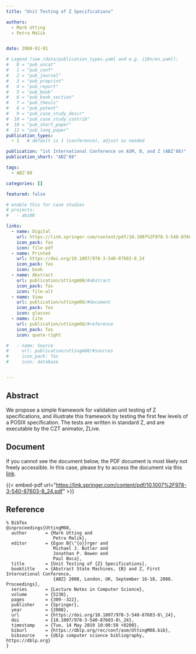 ```yaml
---
title: "Unit Testing of Z Specifications"

authors:
  - Mark Utting
  - Petra Malik


date: 2008-01-01

# Legend (see /data/publication_types.yaml and e.g. i18n/en.yaml): 
#   0 = "pub_uncat"
#   1 = "pub_conf"
#   2 = "pub_journal"
#   3 = "pub_preprint"
#   4 = "pub_report"
#   5 = "pub_book"
#   6 = "pub_book_section"
#   7 = "pub_thesis"
#   8 = "pub_patent"
#   9 = "pub_case_study_descr"
#  10 = "pub_case_study_contrib"
#  10 = "pub_short_paper"
#  11 = "pub_long_paper"
publication_types:
  - 1   # default is 1 (conference), adjust as needed

publication: "1st International Conference on ASM, B, and Z (ABZ'08)"
publication_short: "ABZ'08"

tags:
  - ABZ'08

categories: []

featured: false

# enable this for case studies
# projects:
#   - abz08

links:
  - name: Digital
    url: https://link.springer.com/content/pdf/10.1007%2F978-3-540-87603-8_24.pdf
    icon_pack: fas
    icon: file-pdf
  - name: Printed
    url: https://doi.org/10.1007/978-3-540-87603-8_24
    icon_pack: fas
    icon: book
  - name: Abstract
    url: publication/uttingm08/#abstract
    icon_pack: fas
    icon: file-alt
  - name: View
    url: publication/uttingm08/#document
    icon_pack: fas
    icon: glasses
  - name: Cite
    url: publication/uttingm08/#reference
    icon_pack: fas
    icon: quote-right

#   - name: Source
#     url: publication/uttingm08/#sources
#     icon_pack: fas
#     icon: database


---
```


## Abstract

We propose a simple framework for validation unit testing of Z specifications, and illustrate this framework by testing the first few levels of a POSIX specification. The tests are written in standard Z, and are executable by the CZT animator, ZLive.

## Document

If you cannot see the document below, the PDF document is most likely not freely accessible. In this case, please try to access the document via this <a href="https://link.springer.com/content/pdf/10.1007%2F978-3-540-87603-8_24.pdf">link</a>.

{{< embed-pdf url="https://link.springer.com/content/pdf/10.1007%2F978-3-540-87603-8_24.pdf" >}}

## Reference

```
% BibTex
@inproceedings{UttingM08,
  author       = {Mark Utting and
                  Petra Malik},
  editor       = {Egon B{\"{o}}rger and
                  Michael J. Butler and
                  Jonathan P. Bowen and
                  Paul Boca},
  title        = {Unit Testing of {Z} Specifications},
  booktitle    = {Abstract State Machines, {B} and Z, First International Conference,
                  {ABZ} 2008, London, UK, September 16-18, 2008. Proceedings},
  series       = {Lecture Notes in Computer Science},
  volume       = {5238},
  pages        = {309--322},
  publisher    = {Springer},
  year         = {2008},
  url          = {https://doi.org/10.1007/978-3-540-87603-8\_24},
  doi          = {10.1007/978-3-540-87603-8\_24},
  timestamp    = {Tue, 14 May 2019 10:00:50 +0200},
  biburl       = {https://dblp.org/rec/conf/asm/UttingM08.bib},
  bibsource    = {dblp computer science bibliography, https://dblp.org}
}


```

<!-- # add information for case study papers (if available)
## Sources

- **Used formal method:**
  [ASM](/method/asm)
- **Resources and tools:**
  Asmeta

For more information, please contact the <a href ="mailto:silvia.bonfanti@unibg.it;arcaini@nii.ac.jp;angelo.gargantini@unibg.it;scandurra@unibg.it;elvinia.riccobene@unimi.it">authors</a>-->

